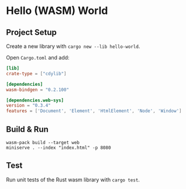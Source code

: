 # Hello (WASM) World

## Project Setup

Create a new library with `cargo new --lib hello-world`.

Open `Cargo.toml` and add:
```toml
[lib]
crate-type = ["cdylib"]

[dependencies]
wasm-bindgen = "0.2.100"

[dependencies.web-sys]
version = "0.3.4"
features = ['Document', 'Element', 'HtmlElement', 'Node', 'Window']
```

## Build & Run

```shell
wasm-pack build --target web
miniserve . --index "index.html" -p 8080
```

## Test

Run unit tests of the Rust wasm library with `cargo test`.
